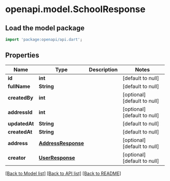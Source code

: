 # openapi.model.SchoolResponse

## Load the model package
```dart
import 'package:openapi/api.dart';
```

## Properties
Name | Type | Description | Notes
------------ | ------------- | ------------- | -------------
**id** | **int** |  | [default to null]
**fullName** | **String** |  | [default to null]
**createdBy** | **int** |  | [optional] [default to null]
**addressId** | **int** |  | [optional] [default to null]
**updatedAt** | **String** |  | [default to null]
**createdAt** | **String** |  | [default to null]
**address** | [**AddressResponse**](AddressResponse.md) |  | [optional] [default to null]
**creator** | [**UserResponse**](UserResponse.md) |  | [optional] [default to null]

[[Back to Model list]](../README.md#documentation-for-models) [[Back to API list]](../README.md#documentation-for-api-endpoints) [[Back to README]](../README.md)


